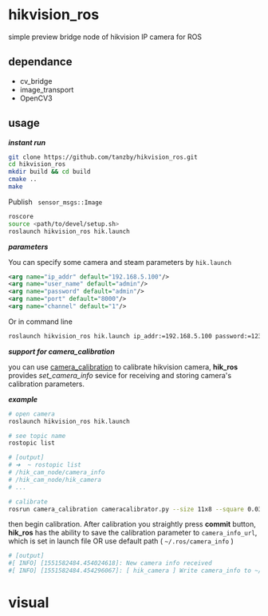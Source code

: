 # hikvision_ros
simple preview bridge node of  hikvision IP camera for ROS 



## dependance

* cv_bridge
* image_transport
* OpenCV3

## usage



***instant run***

```sh
git clone https://github.com/tanzby/hikvision_ros.git
cd hikvision_ros
mkdir build && cd build
cmake ..
make
```

Publish ` sensor_msgs::Image`

```sh
roscore
source <path/to/devel/setup.sh>
roslaunch hikvision_ros hik.launch
```



***parameters***

You can specify some camera and steam parameters by `hik.launch`

```xml
<arg name="ip_addr" default="192.168.5.100"/>
<arg name="user_name" default="admin"/>
<arg name="password" default="admin"/>
<arg name="port" default="8000"/>
<arg name="channel" default="1"/>
```

Or in command line

```sh
roslaunch hikvision_ros hik.launch ip_addr:=192.168.5.100 password:=123456
```



***support for camera_calibration***

you can use [camera_calibration](http://wiki.ros.org/camera_calibration/)  to calibrate hikvision camera, **hik_ros**  provides *set_camera_info* sevice for receiving and storing camera's calibration parameters. 

***example***

```sh
# open camera
roslaunch hikvision_ros hik.launch

# see topic name
rostopic list

# [output]
# ➜  ~ rostopic list
# /hik_cam_node/camera_info
# /hik_cam_node/hik_camera
# ...

# calibrate
rosrun camera_calibration cameracalibrator.py --size 11x8 --square 0.03 image:=/hik_cam_node/hik_camera  camera:=/hik_cam_node/hik_camera
```

then begin calibration. After calibration you straightly press **commit** button,  **hik_ros** has the ability to save the calibration parameter to `camera_info_url`, which is set in launch file OR use default path (  `~/.ros/camera_info` )   

```sh
# [output]
#[ INFO] [1551582484.454024618]: New camera info received
#[ INFO] [1551582484.454296067]: [ hik_camera ] Write camera_info to ~/.ros/camera_info/hik_camera.yaml success.
```

# visual
